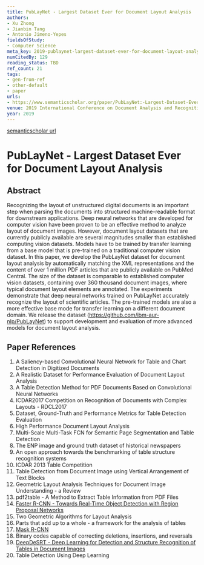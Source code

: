 ```yaml
---
title: PubLayNet - Largest Dataset Ever for Document Layout Analysis
authors:
- Xu Zhong
- Jianbin Tang
- Antonio Jimeno-Yepes
fieldsOfStudy:
- Computer Science
meta_key: 2019-publaynet-largest-dataset-ever-for-document-layout-analysis
numCitedBy: 129
reading_status: TBD
ref_count: 21
tags:
- gen-from-ref
- other-default
- paper
urls:
- https://www.semanticscholar.org/paper/PubLayNet:-Largest-Dataset-Ever-for-Document-Layout-Zhong-Tang/b5799d10df17de3232540e990da69553800d6376?sort=total-citations
venue: 2019 International Conference on Document Analysis and Recognition (ICDAR)
year: 2019
---
```


[semanticscholar url](https://www.semanticscholar.org/paper/PubLayNet:-Largest-Dataset-Ever-for-Document-Layout-Zhong-Tang/b5799d10df17de3232540e990da69553800d6376?sort=total-citations)

# PubLayNet - Largest Dataset Ever for Document Layout Analysis

## Abstract

Recognizing the layout of unstructured digital documents is an important step when parsing the documents into structured machine-readable format for downstream applications. Deep neural networks that are developed for computer vision have been proven to be an effective method to analyze layout of document images. However, document layout datasets that are currently publicly available are several magnitudes smaller than established computing vision datasets. Models have to be trained by transfer learning from a base model that is pre-trained on a traditional computer vision dataset. In this paper, we develop the PubLayNet dataset for document layout analysis by automatically matching the XML representations and the content of over 1 million PDF articles that are publicly available on PubMed Central. The size of the dataset is comparable to established computer vision datasets, containing over 360 thousand document images, where typical document layout elements are annotated. The experiments demonstrate that deep neural networks trained on PubLayNet accurately recognize the layout of scientific articles. The pre-trained models are also a more effective base mode for transfer learning on a different document domain. We release the dataset (https://github.com/ibm-aur-nlp/PubLayNet) to support development and evaluation of more advanced models for document layout analysis.

## Paper References

1. A Saliency-based Convolutional Neural Network for Table and Chart Detection in Digitized Documents
2. A Realistic Dataset for Performance Evaluation of Document Layout Analysis
3. A Table Detection Method for PDF Documents Based on Convolutional Neural Networks
4. ICDAR2017 Competition on Recognition of Documents with Complex Layouts - RDCL2017
5. Dataset, Ground-Truth and Performance Metrics for Table Detection Evaluation
6. High Performance Document Layout Analysis
7. Multi-Scale Multi-Task FCN for Semantic Page Segmentation and Table Detection
8. The ENP image and ground truth dataset of historical newspapers
9. An open approach towards the benchmarking of table structure recognition systems
10. ICDAR 2013 Table Competition
11. Table Detection from Document Image using Vertical Arrangement of Text Blocks
12. Geometric Layout Analysis Techniques for Document Image Understanding - a Review
13. pdf2table - A Method to Extract Table Information from PDF Files
14. [Faster R-CNN - Towards Real-Time Object Detection with Region Proposal Networks](2015-faster-r-cnn.md)
15. Two Geometric Algorithms for Layout Analysis
16. Parts that add up to a whole - a framework for the analysis of tables
17. [Mask R-CNN](2017-mask-r-cnn.md)
18. Binary codes capable of correcting deletions, insertions, and reversals
19. [DeepDeSRT - Deep Learning for Detection and Structure Recognition of Tables in Document Images](2017-deepdesrt-deep-learning-for-detection-and-structure-recognition-of-tables-in-document-images)
20. Table Detection Using Deep Learning

